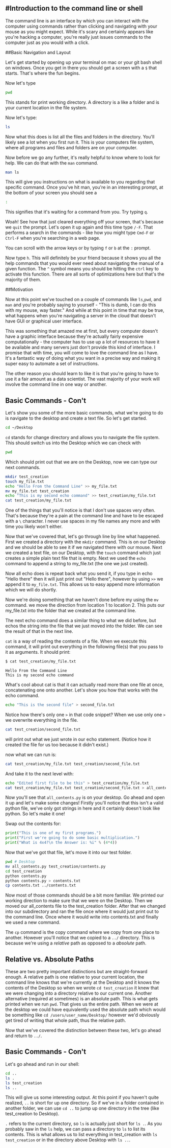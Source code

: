 #Introduction to the command line or shell
-----


The command line is an interface by which you can interact with the computer using commands rather than clicking and navigating with your mouse as you might expect. While it's scary and certainly appears like you're hacking a computer, you're really just issues commands to the computer just as you would with a click.

##Basic Navigation and Layout

Let's get started by opening up your terminal on mac or your git bash shell on windows. Once you get in there you should get a screen with a `$` that starts. That's where the fun begins.

Now let's type
```sh
pwd
```

This stands for print working directory. A directory is a like a folder and is your current location in the file system.

Now let's type:
```sh
ls
```

Now what this does is list all the files and folders in the directory. You'll likely see a lot when you first run it. This is your computers file system, where all programs and files and folders are on your computer.

Now before we go any further, it's really helpful to know where to look for help. We can do that with the `man` command.

```sh
man ls
```

This will give you instructions on what is available to you regarding that specific command. Once you've hit man, you're in an interesting prompt, at the bottom of your screen you should see a

```sh
:
```

This signifies that it's waiting for a command from you. Try typing `q`.

Woah! See how that just cleared everything off your screen, that's because we `quit` the prompt. Let's open it up again and this time type `/-F`. That performs a search in the commands - like how you might type `Cmd-F` or `Ctrl-F` when you're searching in a web page.

You can scroll with the arrow keys or by typing `f` or `b` at the `:` prompt.

Now type `h`. This will definitely be your friend because it shows you all the help commands that you would ever need about navigating the manual of a given function. The `^` symbol means you should be hitting the `ctrl` key to activate this function. There are all sorts of optimizations here but that's the majority of them.

##Motivation

Now at this point we've touched on a couple of commands like `ls`,`pwd`, and `man` and you're probably saying to yourself - "This is dumb, I can do this with my mouse, way faster." And while at this point in time that may be true, what happens when you're navigating a server in the cloud that doesn't have GUI or graphical user interface.

This was something that amazed me at first, but every computer doesn't have a graphic interface because they're actually fairly expensive computationally - the computer has to use up a lot of resources to have it be available and many servers just don't provide this kind of interface. I promise that with time, you will come to love the command line as I have. It's a fantastic way of doing what you want in a precise way and making it super easy to automate a set of instructions.

The other reason you should learn to like it is that you're going to have to use it a fair amount as a data scientist. The vast majority of your work will involve the command line in one way or another.

## Basic Commands - Con't

Let's show you some of the more basic commands, what we're going to do is navigate to the desktop and create a text file. So let's get started.

```sh
cd ~/Desktop
```

`cd` stands for change directory and allows you to navigate the file system. This should switch us into the Desktop which we can check with

```sh
pwd
```

Which should print out that we are on the Desktop, now we can type our next commands.

```sh
mkdir test_creation
touch my_file.txt
echo "Hello From the Command Line" >> my_file.txt
mv my_file.txt test_creation
echo "This is my second echo command" >> test_creation/my_file.txt
cat test_creation/my_file.txt
```

One of the things that you'll notice is that I don't use spaces very often. That's because they're a pain at the command line and have to be escaped with a `\` character. I never use spaces in my file names any more and with time you likely won't either.

Now that we've covered that, let's go through line by line what happened. First we created a directory with the `mkdir` command. This is on our Desktop and we should be able to see it if we navigated there with our mouse.
Next we created a text file, on our Desktop, with the `touch` command which just creates a simple plain text file that is empty. Next we used the `echo` command to append a string to my_file.txt (the one we just created).

Now all echo does is repeat back what you send it, if you type in echo "Hello there" then it will just print out "Hello there", however by using `>>` we append it to `my_file.txt`. This allows us to easy append more information which we will do shortly.

Now we're doing something that we haven't done before my using the `mv` command. we move the direction from location 1 to location 2. This puts our my_file.txt into the folder that we created at the command line.

The next echo command does a similar thing to what we did before, but echos the string into the file that we just moved into the folder. We can see the result of that in the next line.

`cat` is a way of reading the contents of a file. When we execute this command, it will print out everything in the following file(s) that you pass to it as arguments. It should print:

```sh
$ cat test_creation/my_file.txt
```
```
Hello From the Command Line
This is my second echo command
```

What's cool about cat is that it can actually read more than one file at once, concatenating one onto another. Let's show you how that works with the echo command.

```sh
echo "This is the second file" > second_file.txt
```

Notice how there's only one `>` in that code snippet? When we use only one `>` we overwrite everything in the file.

```sh
cat test_creation/second_file.txt
```
will print out what we just wrote in our echo statement. (Notice how it created the file for us too because it didn't exist.)

now what we can run is:

```sh
cat test_creation/my_file.txt test_creation/second_file.txt
```
And take it to the next level with:

```sh
echo "Edited first file to be this" > test_creation/my_file.txt
cat test_creation/my_file.txt test_creation/second_file.txt > all_contents.py
```

Now you'll see that `all_contents.py` is on your desktop. Go ahead and open it up and let's make some changes! Firstly you'll notice that this isn't a valid python file, we've only got strings in here and it certainly doesn't look like python. So let's make it one!

Swap out the contents for:

```py
print("This is one of my first programs.")
print("First we're going to do some basic multiplication.")
print("What is 4x4?\n the Answer is: %i" % (4*4))
```

Now that we've got that file, let's move it into our test folder.

```sh
pwd # Desktop
mv all_contents.py test_creation/contents.py
cd test_creation
python contents.py
python contents.py > contents.txt
cp contents.txt ../contents.txt
```

Now most of those commands should be a bit more familiar. We printed our working direction to make sure that we were on the Desktop. Then we moved our all_contents file to the test_creation folder. After that we changed into our subdirectory and ran the file once where it would just print out to the command line. Once where it would write into contents.txt and finally we used a new command.

The `cp` command is the copy command where we copy from one place to another. However you'll notice that we copied to a `../` directory. This is because we're using a *relative* path as opposed to a *absolute* path.

## Relative vs. Absolute Paths
These are two pretty important distinctions but are straight-forward enough. A relative path is one relative to your current location, the command line knows that we're currently at the Desktop and it knows the contents of the Desktop so when we wrote `cd test_creation` it knew that we were changing into a directory relative to our current one. Another alternative (required at sometimes) is an absolute path. This is what gets printed when we run `pwd`. That gives us the entire path. When we were at the desktop we could have equivalently used the absolute path which would be something like `cd /users/user_name/Desktop/` however we'd obviously get tired of writing that whole path, thus the relative path.

Now that we've covered the distinction between these two, let's go ahead and return to `../`.

## Basic Commands - Con't

Let's go ahead and run in our shell:

```sh
cd ..
ls .
ls test_creation
ls ..
```

This will give us some interesting output. At this point if you haven't quite realized, `..` is short for up one directory. So if we've in a folder contained in another folder, we can use `cd ..` to jump up one directory in the tree (like test_creation to Desktop).

`.` refers to the current directory, so `ls` is actually just short for `ls .`. As you probably saw in the `ls` help, we can pass a directory to `ls` to list its contents. This is what allows us to list everything in test_creation with `ls test_creation` or in the directory above Desktop with `ls ..`.
